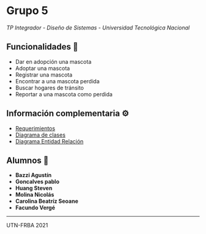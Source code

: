 # Grupo 5
_TP Integrador - Diseño de Sistemas - Universidad Tecnológica Nacional_


## Funcionalidades 📖
* Dar en adopción una mascota
* Adoptar una mascota
* Registrar una mascota
* Encontrar a una mascota perdida
* Buscar hogares de tránsito
* Reportar a una mascota como perdida


## Información complementaria ⚙️
* [Requerimientos](https://drive.google.com/file/d/1R0z2nj9Kg9f_WcMcrPsFBK0fatMrI3-m/view?usp=sharing)
* [Diagrama de clases]()
* [Diagrama Entidad Relación]()


## Alumnos 📌

* **Bazzi Agustín**           
* **Goncalves pablo**
* **Huang Steven**  
* **Molina Nicolás**
* **Carolina Beatríz Seoane** 
* **Facundo Vergé**           




---
UTN-FRBA 2021
